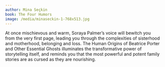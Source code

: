 ```yaml
---
author: Mina Seçkin
book: The Four Humors
image: /media/minaseckin-1-768x513.jpg
---
```


At once mischievous and warm, Soraya Palmer’s voice will bewitch you from the very first page, leading you through the complexities of sisterhood and motherhood, belonging and loss. The Human Origins of Beatrice Porter and Other Essential Ghosts illuminates the transformative power of storytelling itself, and reminds you that the most powerful and potent family stories are as cursed as they are nourishing.
